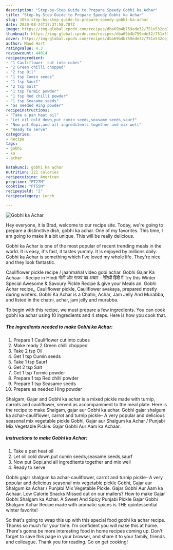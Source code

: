 ```yaml
---
description: "Step-by-Step Guide to Prepare Speedy Gobhi ka Achar"
title: "Step-by-Step Guide to Prepare Speedy Gobhi ka Achar"
slug: 1054-step-by-step-guide-to-prepare-speedy-gobhi-ka-achar
date: 2020-08-24T17:37:58.787Z
image: https://img-global.cpcdn.com/recipes/dba69b4b759ede32/751x532cq70/gobhi-ka-achar-recipe-main-photo.jpg
thumbnail: https://img-global.cpcdn.com/recipes/dba69b4b759ede32/751x532cq70/gobhi-ka-achar-recipe-main-photo.jpg
cover: https://img-global.cpcdn.com/recipes/dba69b4b759ede32/751x532cq70/gobhi-ka-achar-recipe-main-photo.jpg
author: Maud Hart
ratingvalue: 4.3
reviewcount: 44014
recipeingredient:
- "1 Cauliflower  cut into cubes"
- "2 Green chilli chopped"
- "2 tsp Oil"
- "1 tsp Cumin seeds"
- "1 tsp Saurf"
- "2 tsp Salt"
- "1 tsp Turmic powder"
- "1 tsp Red chilli powder"
- "1 tsp Seasame seeds"
- "as needed Hing powder"
recipeinstructions:
- "Take a pan heat oil"
- "Let oil cold down,put cumin seeds,seasame seeds,saurf"
- "Now put Gopi,and all ingreditents together and mix well"
- "Ready to serve"
categories:
- Recipe
tags:
- gobhi
- ka
- achar

katakunci: gobhi ka achar 
nutrition: 221 calories
recipecuisine: American
preptime: "PT27M"
cooktime: "PT55M"
recipeyield: "2"
recipecategory: Lunch

---
```



![Gobhi ka Achar](https://img-global.cpcdn.com/recipes/dba69b4b759ede32/751x532cq70/gobhi-ka-achar-recipe-main-photo.jpg)

Hey everyone, it is Brad, welcome to our recipe site. Today, we're going to prepare a distinctive dish, gobhi ka achar. One of my favorites. This time, I am going to make it a bit unique. This will be really delicious.

Gobhi ka Achar is one of the most popular of recent trending meals in the world. It is easy, it's fast, it tastes yummy. It is enjoyed by millions daily. Gobhi ka Achar is something which I've loved my whole life. They're nice and they look fantastic.

Cauliflower pickle recipe / jaanmahal video gobi achar. Gobhi Gajar Ka Achaar - Recipe in Hindi गोभी और गाजर का अचार - रेसिपी हिंदी में Try this Winter Special Awesome &amp; Savoury Pickle Recipe &amp; give your Meals an. Gobhi Achar recipe,, Cauliflower pickle, Cauliflower avakaya, prepared mostly during winters. Gobhi Ka Achar is a Chatni, Achar, Jam Jelly And Murabba, and listed in the chatni, achar, jam jelly and murabba.


To begin with this recipe, we must prepare a few ingredients. You can cook gobhi ka achar using 10 ingredients and 4 steps. Here is how you cook that.

<!--inarticleads1-->

##### The ingredients needed to make Gobhi ka Achar:

1. Prepare 1 Cauliflower  cut into cubes
1. Make ready 2 Green chilli chopped
1. Take 2 tsp Oil
1. Get 1 tsp Cumin seeds
1. Take 1 tsp Saurf
1. Get 2 tsp Salt
1. Get 1 tsp Turmic powder
1. Prepare 1 tsp Red chilli powder
1. Prepare 1 tsp Seasame seeds
1. Prepare as needed Hing powder


Shalgam, Gajar and Gobhi ka achar is a mixed pickle made with turnip, carrots and cauliflower, served as accompaniment to the meal plate. Here is the recipe to make Shalgam, gajar aur Gobhi ka achar. Gobhi gajar shalgum ka achar-cauliflower, carrot and turnip pickle- A very popular and delicious seasonal mix vegetable pickle Gobhi, Gajar aur Shalgum ka Achar / Punjabi Mix Vegetable Pickle. Gajar Gobhi Aur Aam ka Achaar. 

<!--inarticleads2-->

##### Instructions to make Gobhi ka Achar:

1. Take a pan heat oil
1. Let oil cold down,put cumin seeds,seasame seeds,saurf
1. Now put Gopi,and all ingreditents together and mix well
1. Ready to serve


Gobhi gajar shalgum ka achar-cauliflower, carrot and turnip pickle- A very popular and delicious seasonal mix vegetable pickle Gobhi, Gajar aur Shalgum ka Achar / Punjabi Mix Vegetable Pickle. Gajar Gobhi Aur Aam ka Achaar. Low Calorie Snacks Missed out on our mailers? How to make Gajar Gobhi Shalgam ka Achar. A Sweet And Spicy Punjabi Pickle Gajar Gobhi Shalgam Achar Recipe made with aromatic spices is THE quintessential winter favorite! 

So that's going to wrap this up with this special food gobhi ka achar recipe. Thanks so much for your time. I'm confident you will make this at home. There's gonna be more interesting food in home recipes coming up. Don't forget to save this page in your browser, and share it to your family, friends and colleague. Thank you for reading. Go on get cooking!
